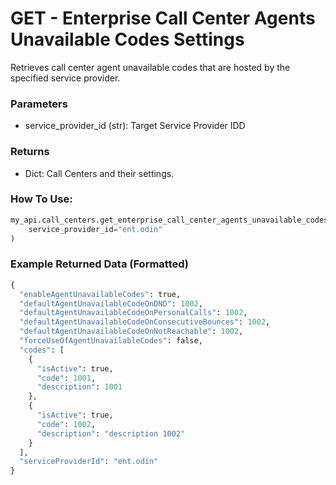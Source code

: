 # GET - Enterprise Call Center Agents Unavailable Codes Settings

Retrieves call center agent unavailable codes that are hosted by the specified service provider.

### Parameters&#x20;

* service_provider_id (str): Target Service Provider IDD

### Returns

* Dict: Call Centers and their settings.

### How To Use:

```python
my_api.call_centers.get_enterprise_call_center_agents_unavailable_codes_settings(
    service_provider_id="ent.odin"
)
```

### Example Returned Data (Formatted)
```python
{
  "enableAgentUnavailableCodes": true,
  "defaultAgentUnavailableCodeOnDND": 1002,
  "defaultAgentUnavailableCodeOnPersonalCalls": 1002,
  "defaultAgentUnavailableCodeOnConsecutiveBounces": 1002,
  "defaultAgentUnavailableCodeOnNotReachable": 1002,
  "forceUseOfAgentUnavailableCodes": false,
  "codes": [
    {
      "isActive": true,
      "code": 1001,
      "description": 1001
    },
    {
      "isActive": true,
      "code": 1002,
      "description": "description 1002"
    }
  ],
  "serviceProviderId": "ent.odin"
}
```
